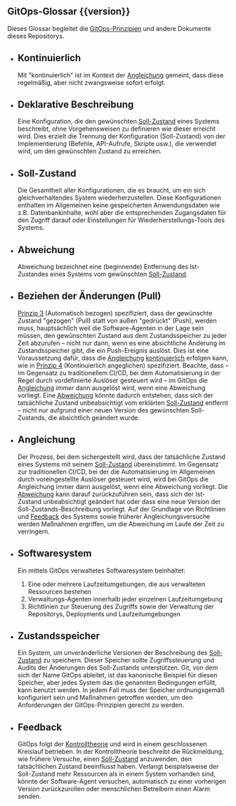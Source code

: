 ## GitOps-Glossar {{version}}

Dieses Glossar begleitet die [GitOps-Prinzipien](./PRINCIPLES_de.md) und andere Dokumente dieses Repositorys.

- ## Kontinuierlich

    Mit "kontinuierlich" ist im Kontext der [Angleichung](#angleichung) gemeint, dass diese regelmäßig, aber nicht zwangsweise sofort erfolgt.

- ## Deklarative Beschreibung

    Eine Konfiguration, die den gewünschten [Soll-Zustand](#soll-zustand) eines Systems beschreibt, ohne Vorgehensweisen zu definieren wie dieser erreicht wird.
    Dies erzielt die Trennung der Konfiguration (Soll-Zustand) von der Implementierung (Befehle, API-Aufrufe, Skripte usw.), die verwendet wird, um den gewünschten Zustand zu erreichen.

- ## Soll-Zustand

    Die Gesamtheit aller Konfigurationen, die es braucht, um ein sich gleichverhaltendes System wiederherzustellen.
    Diese Konfigurationen enthalten im Allgemeinen keine gespeicherten Anwendungsdaten wie z.B. Datenbankinhalte, wohl aber die entsprechenden Zugangsdaten für den Zugriff darauf oder Einstellungen für Wiederherstellungs-Tools des Systems.

- ## Abweichung

    Abweichung bezeichnet eine (beginnende) Entfernung des Ist-Zustandes eines Systems vom gewünschten [Soll-Zustand](#soll-zustand).

- ## Beziehen der Änderungen (Pull)


    [Prinzip 3](./PRINCIPLES_de.md) (Automatisch bezogen) spezifiziert, dass der gewünschte Zustand "gezogen" (Pull) statt von außen "gedrückt" (Push), werden muss, hauptsächlich weil die Software-Agenten in der Lage sein müssen, den gewünschten Zustand aus dem Zustandsspeicher zu jeder Zeit abzurufen – nicht nur dann, wenn es eine absichtliche Änderung im Zustandsspeicher gibt, die ein Push-Ereignis auslöst.
    Dies ist eine Voraussetzung dafür, dass die [Angleichung](#Angleichung) [kontinuierlich](#kontinuierlich) erfolgen kann, wie in [Prinzip 4](./PRINCIPLES_de.md) (Kontinuierlich angeglichen) spezifiziert.
    Beachte, dass – im Gegensatz zu traditionellem CI/CD, bei dem Automatisierung in der Regel durch vordefinierte Auslöser gesteuert wird – im GitOps die [Angleichung](#Angleichung) _immer_ dann ausgelöst wird, wenn eine Abweichung vorliegt.
    Eine [Abweichung](#Abweichung) könnte dadurch entstehen, dass sich der tatsächliche Zustand unbeabsichtigt vom erklärten [Soll-Zustand](#Soll-Zustand) entfernt – nicht nur aufgrund einer neuen Version des gewünschten Soll-Zustands, die absichtlich geändert wurde.

- ## Angleichung

    Der Prozess, bei dem sichergestellt wird, dass der tatsächliche Zustand eines Systems mit seinem [Soll-Zustand](#soll-zustand) übereinstimmt.
    Im Gegensatz zur traditionellen CI/CD, bei der die Automatisierung im Allgemeinen durch voreingestellte Auslöser gesteuert wird, wird bei GitOps die Angleichung immer dann ausgelöst, wenn eine Abweichung vorliegt.
    Die [Abweichung](#abweichung) kann darauf zurückzuführen sein, dass sich der Ist-Zustand unbeabsichtigt geändert hat oder dass eine neue Version der Soll-Zustands-Beschreibung vorliegt.
    Auf der Grundlage von Richtlinien und [Feedback](#feedback) des Systems sowie früherer Angleichungsversuche werden Maßnahmen ergriffen, um die Abweichung im Laufe der Zeit zu verringern.

- ## Softwaresystem

    Ein mittels GitOps verwaltetes Softwaresystem beinhaltet:

    1. Eine oder mehrere Laufzeitumgebungen, die aus verwalteten Ressourcen bestehen
    1. Verwaltungs-Agenten innerhalb jeder einzelnen Laufzeitumgebung
    1. Richtlinien zur Steuerung des Zugriffs sowie der Verwaltung der Repositorys, Deployments und Laufzeitumgebungen

- ## Zustandsspeicher

    Ein System, um unveränderliche Versionen der Beschreibung des [Soll-Zustand](#soll-zustand) zu speichern.
    Dieser Speicher sollte Zugriffssteuerung und Audits der Änderungen des Soll-Zustands unterstützen.
    Git, von dem sich der Name GitOps ableitet, ist das kanonische Beispiel für diesen Speicher, aber jedes System das die genannten Bedingungen erfüllt, kann benutzt werden.
    In jedem Fall muss der Speicher ordnungsgemäß konfiguriert sein und Maßnahmen getroffen werden, um den Anforderungen der GitOps-Prinzipien gerecht zu werden.

- ## Feedback

    GitOps folgt der [Kontrolltheorie](https://de.wikipedia.org/wiki/Kontrolltheorie) und wird in einem geschlossenen Kreislauf betrieben.
    In der Kontrolltheorie beschreibt die Rückmeldung, wie frühere Versuche, einen [Soll-Zustand](#soll-zustand) anzuwenden, den tatsächlichen Zustand beeinflusst haben.
    Verlangt beispielsweise der Soll-Zustand mehr Ressourcen als in einem System vorhanden sind, könnte der Software-Agent versuchen, automatisch zu einer vorherigen Version zurückzurollen oder menschlichen Betreibern einen Alarm senden.
